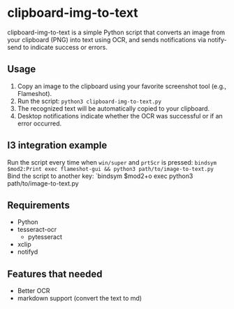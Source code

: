# clipboard-img-to-text
clipboard-img-to-text is a simple Python script that converts an image from your clipboard (PNG) into text using OCR, and sends notifications via notify-send to indicate success or errors.

## Usage
1. Copy an image to the clipboard using your favorite screenshot tool (e.g., Flameshot).
2. Run the script:
`python3 clipboard-img-to-text.py`
3. The recognized text will be automatically copied to your clipboard.
4. Desktop notifications indicate whether the OCR was successful or if an error occurred.

## I3 integration example
Run the script every time when `win/super` and `prtScr` is pressed:
`bindsym $mod2:Print exec flameshot-gui && python3 path/to/image-to-text.py`
Bind the script to another key:
`bindsym $mod2+o exec python3 path/to/image-to-text.py

## Requirements
- Python
- tesseract-ocr
  - pytesseract
- xclip
- notifyd

## Features that needed
- Better OCR
- markdown support (convert the text to md)
  
